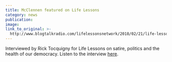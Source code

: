 ```yaml
---
title: McClennen featured on Life Lessons
category: news
publication:
image:
link_to_original: >-
  http://www.blogtalkradio.com/lifelessonsnetwork/2018/02/21/life-lessons-with-sophia-mcclennan-is-satire-saving-our-nation
---
```


Interviewed by Rick Tocquigny for Life Lessons on satire, politics and the health of our democracy. Listen to the interview [here](http://www.blogtalkradio.com/lifelessonsnetwork/2018/02/21/life-lessons-with-sophia-mcclennan-is-satire-saving-our-nation).
